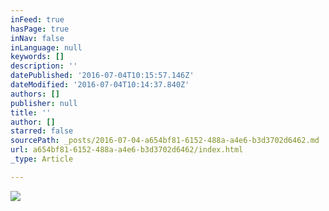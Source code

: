 ```yaml
---
inFeed: true
hasPage: true
inNav: false
inLanguage: null
keywords: []
description: ''
datePublished: '2016-07-04T10:15:57.146Z'
dateModified: '2016-07-04T10:14:37.840Z'
authors: []
publisher: null
title: ''
author: []
starred: false
sourcePath: _posts/2016-07-04-a654bf81-6152-488a-a4e6-b3d3702d6462.md
url: a654bf81-6152-488a-a4e6-b3d3702d6462/index.html
_type: Article

---
```

![](https://the-grid-user-content.s3-us-west-2.amazonaws.com/b92cd5b0-b2f5-40d9-b72f-5407955d3197.jpg)